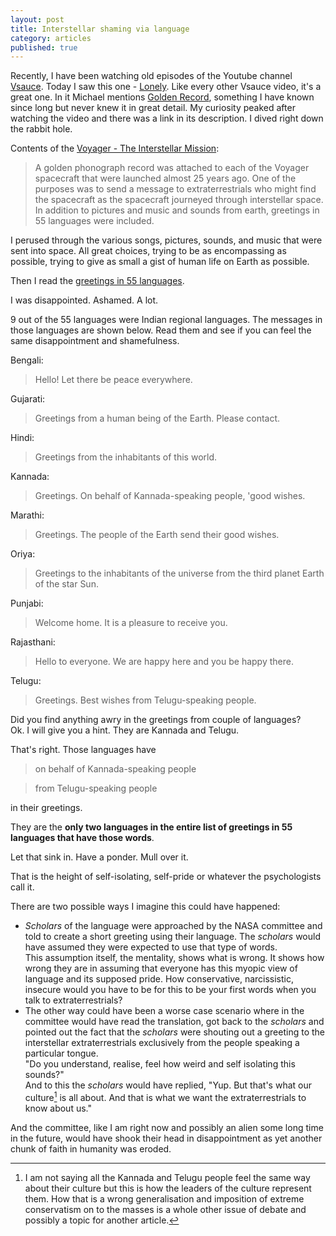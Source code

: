 ```yaml
---
layout: post
title: Interstellar shaming via language
category: articles
published: true
---      
```

Recently, I have been watching old episodes of the Youtube channel [Vsauce](https://www.youtube.com/user/Vsauce). Today I saw this one - [Lonely](https://www.youtube.com/watch?v=_QPcclYWOr4). Like every other Vsauce video, it's a great one. In it Michael mentions [Golden Record](http://voyager.jpl.nasa.gov/spacecraft/goldenrec.html), something I have known since long but never knew it in great detail. My curiosity peaked after watching the video and there was a link in its description. I dived right down the rabbit hole.      
  

Contents of the [Voyager - The Interstellar Mission](http://voyager.jpl.nasa.gov/spacecraft/goldenrec_bg.html):  

>A golden phonograph record was attached to each of the Voyager spacecraft that were launched almost 25 years ago. One of the purposes was to send a message to extraterrestrials who might find the spacecraft as the spacecraft journeyed through interstellar space. In addition to pictures and music and sounds from earth, greetings in 55 languages were included.    
    
I perused through the various songs, pictures, sounds, and music that were sent into space. All great choices, trying to be as encompassing as possible, trying to give as small a gist of human life on Earth as possible.     
  

Then I read the [greetings in 55 languages](http://voyager.jpl.nasa.gov/spacecraft/greetings.html).     

I was disappointed. Ashamed. A lot.   

9 out of the 55 languages were Indian regional languages. The messages in those languages are shown below. Read them and see if you can feel the same disappointment and shamefulness.  

Bengali:    

>Hello! Let there be peace everywhere.  
  
Gujarati:  

>Greetings from a human being of the Earth. Please contact.     
 
Hindi:    

>Greetings from the inhabitants of this world.  

 Kannada:  
 
>Greetings. On behalf of Kannada-speaking people, 'good wishes.    

Marathi:    

>Greetings. The people of the Earth send their good wishes.      

Oriya:    

>Greetings to the inhabitants of the universe from the third planet Earth of the star Sun.      

Punjabi:  

>Welcome home. It is a pleasure to receive you.    

Rajasthani:      

>Hello to everyone. We are happy here and you be happy there.      

Telugu:  
  
>Greetings. Best wishes from Telugu-speaking people.    
    
Did you find anything awry in the greetings from couple of languages?   
Ok. I will give you a hint. They are Kannada and Telugu.  
  
That's right. Those languages have     

>on behalf of Kannada-speaking people      
  

>from Telugu-speaking people
  
in their greetings.     
  

They are the __only two languages in the entire list of greetings in 55 languages that have those words__.   
      
Let that sink in. Have a ponder. Mull over it.   
  
That is the height of self-isolating, self-pride or whatever the psychologists call it.     
  
There are two possible ways I imagine this could have happened:  
- _Scholars_ of the language were approached by the NASA committee and told to create a short greeting using their language. The _scholars_ would have assumed they were expected to use that type of words.   
This assumption itself, the mentality, shows what is wrong. It shows how wrong they are in assuming that everyone has this myopic view of language and its supposed pride. How conservative, narcissistic, insecure would you have to be for this to be your first words when you talk to extraterrestrials?     
- The other way could have been a worse case scenario where in the committee would have read the translation, got back to the _scholars_ and pointed out the fact that the _scholars_ were shouting out a greeting to the interstellar extraterrestrials exclusively from the people speaking a particular tongue.   
"Do you understand, realise, feel how weird and self isolating this sounds?"  
 And to this the _scholars_ would have replied, "Yup. But that's what our culture[^1] is all about. And that is what we want the extraterrestrials to know about us."    
  

And the committee, like I am right now and possibly an alien some long time in the future, would have shook their head in disappointment as yet another chunk of faith in humanity was eroded.     
  

[^1]: I am not saying all the Kannada and Telugu people feel the same way about their culture but this is how the leaders of the culture represent them. How that is a wrong generalisation and imposition of extreme conservatism on to the masses is a whole other issue of debate and possibly a topic for another article.
